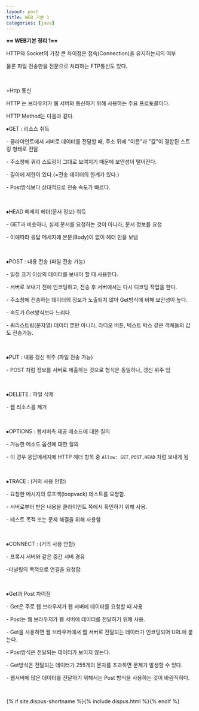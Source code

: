 ```yaml
---
layout: post
title: WEB 기본 1
categories: [java]
---
```


**== WEB기본 정리 1==**<br>

HTTP와 Socket의 가장 큰 차이점은 접속(Connection)을 유지하는지의 여부

물론 파일 전송만을 전문으로 처리하는 FTP통신도 있다.

​     

∘Http 통신

HTTP 는 브라우저가 웹 서버와 통신하기 위해 사용하는 주요 프로토콜이다. 

HTTP Method는 다음과 같다.

⦁GET : 리소스 취득

\- 클라이언트에서 서버로 데이터를 전달할 때, 주소 뒤에 "이름"과 "값"이 결합된 스트링 형태로 전달

\- 주소창에 쿼리 스트링이 그대로 보여지기 때문에 보안성이 떨어진다.

\- 길이에 제한이 있다.(=전송 데이터의 한계가 있다.)

\- Post방식보다 상대적으로 전송 속도가 빠르다.

​     

⦁HEAD  메세지 헤더(문서 정보) 취득

\- GET과 비슷하나, 실제 문서를 요청하는 것이 아니라, 문서 정보를 요청

\- 이에따라 응답 메세지에 본문(Body)이 없이 헤더 만을 보냄

​     

⦁POST : 내용 전송 (파일 전송 가능)

  \- 일정 크기 이상의 데이터를 보내야 할 때 사용한다.

  \- 서버로 보내기 전에 인코딩하고, 전송 후 서버에서는 다시 디코딩 작업을 한다.

  \- 주소창에 전송하는 데이터의 정보가 노출되지 않아 Get방식에 비해 보안성이 높다.

  \- 속도가 Get방식보다 느리다.

  \- 쿼리스트링(문자열) 데이터 뿐만 아니라, 라디오 버튼, 텍스트 박스 같은 객체들의 값도 전송가능.

​     

⦁PUT : 내용 갱신 위주 (파일 전송 가능)

\- POST 처럼 정보를 서버로 제출하는 것으로 형식은 동일하나, 갱신 위주 임

​     

⦁DELETE : 파일 삭제

\- 웹 리소스를 제거 

​     

⦁OPTIONS : 웹서버측 제공 메소드에 대한 질의

\- 가능한 메소드 옵션에 대한 질의

\- 이 경우 응답메세지에 HTTP 헤더 항목 중 `Allow: GET,POST,HEAD` 처럼 보내게 됨

​     

⦁TRACE : (거의 사용 안함)

\- 요청한 메시지의 루프백(loopvack) 테스트를 요청함. 

\- 서버로부터 받은 내용을 클라이언트 쪽에서 확인하기 위해 사용.

\- 테스트 목적 또는 문제 해결을 위해 사용함

​     

⦁CONNECT : (거의 사용 안함)

\- 프록시 서버와 같은 중간 서버 경유

-터널링의 목적으로 연결을 요청함.

​     

⦁Get과 Post 차이점

\- Get은 주로 웹 브라우저가 웹 서버에 데이터를 요청할 때 사용

\- Post는 웹 브라우저가 웹 서버에 데이터를 전달하기 위해 사용.

\- Get을 사용하면 웹 브라우저에서 웹 서버로 전달되는 데이터가 인코딩되어 URL에 붙는다.

\- Post방식은 전달되는 데이터가 보이지 않는다.

\- Get방식은 전달되는 데이터가 255개의 문자를 초과하면 문제가 발생할 수 있다.

\- 웹서버에 많은 데이터를 전달하기 위해서는 Post 방식을 사용하는 것이 바람직하다.

​

{% if site.dispus-shortname %}{% include dispus.html %}{% endif %}